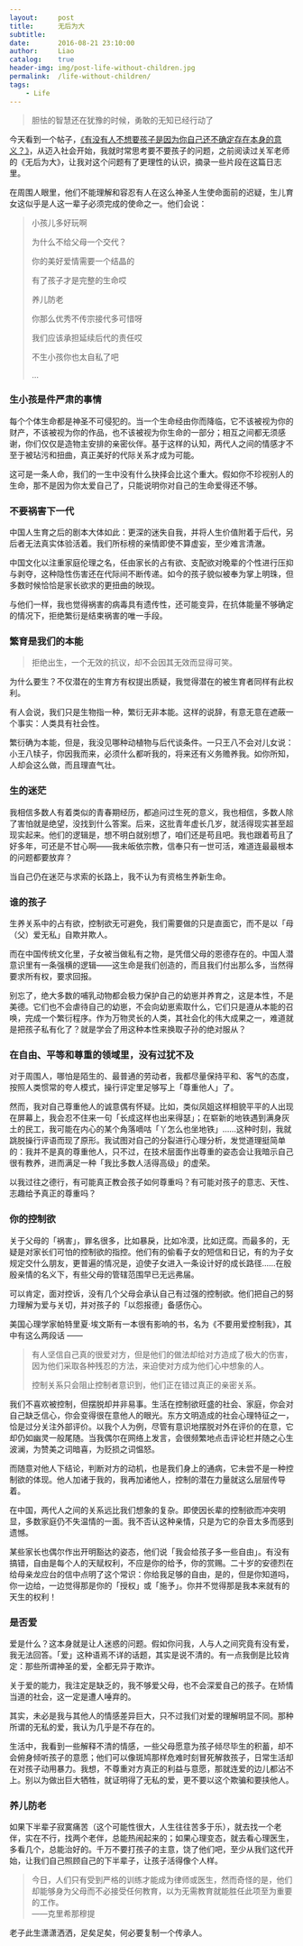 ```yaml
---
layout:     post
title:      无后为大
subtitle:
date:       2016-08-21 23:10:00
author:     Liao
catalog:    true
header-img: img/post-life-without-children.jpg
permalink:  /life-without-children/
tags:
    - Life
---
```


> 胆怯的智慧还在犹豫的时候，勇敢的无知已经行动了

今天看到一个帖子，[《有没有人不想要孩子是因为你自己还不确定存在本身的意义？》](https://www.reddit.com/r/TwoXChromosomes/comments/4yw77l/does_anyone_else_not_want_kids_because_you_arent/)，从迈入社会开始，我就时常思考要不要孩子的问题，之前阅读过关军老师的《无后为大》，让我对这个问题有了更理性的认识，摘录一些片段在这篇日志里。

在周围人眼里，他们不能理解和容忍有人在这么神圣人生使命面前的迟疑，生儿育女这似乎是人这一辈子必须完成的使命之一。他们会说：

> 小孩儿多好玩啊
>
> 为什么不给父母一个交代？
>
> 你的美好爱情需要一个结晶的
>
> 有了孩子才是完整的生命哎
>
> 养儿防老
>
> 你那么优秀不传宗接代多可惜呀
>
> 我们应该承担延续后代的责任哎
>
> 不生小孩你也太自私了吧
>
> ...

### 生小孩是件严肃的事情

每个个体生命都是神圣不可侵犯的。当一个生命经由你而降临，它不该被视为你的财产，不该被视为你的作品，也不该被视为你生命的一部分；相互之间都无须感谢，你们仅仅是造物主安排的亲密伙伴。基于这样的认知，两代人之间的情感才不至于被玷污和扭曲，真正美好的代际关系才成为可能。

这可是一条人命，我们的一生中没有什么抉择会比这个重大。假如你不珍视别人的生命，那不是因为你太爱自己了，只能说明你对自己的生命爱得还不够。

### 不要祸害下一代

中国人生育之后的剧本大体如此：更深的迷失自我，并将人生价值附着于后代，另后者无法真实体验活着。我们所标榜的亲情即使不算虚妄，至少难言清澈。

中国文化以注重家庭伦理之名，任由家长的占有欲、支配欲对晚辈的个性进行压抑与剥夺，这种隐性伤害还在代际间不断传递。如今的孩子貌似被奉为掌上明珠，但多数时候恰恰是家长欲求的更扭曲的映现。

与他们一样，我也觉得祸害的病毒具有遗传性，还可能变异，在抗体能量不够确定的情况下，拒绝繁衍是结束祸害的唯一手段。

### 繁育是我们的本能

> 拒绝出生，一个无效的抗议，却不会因其无效而显得可笑。

为什么要生？不仅潜在的生育方有权提出质疑，我觉得潜在的被生育者同样有此权利。

有人会说，我们只是生物指一种，繁衍无非本能。这样的说辞，有意无意在遮蔽一个事实：人类具有社会性。

繁衍确为本能，但是，我没见哪种动植物与后代谈条件。一只王八不会对儿女说：小王八犊子，你因我而来，必须什么都听我的，将来还有义务赡养我。如你所知，人却会这么做，而且理直气壮。

### 生的迷茫

我相信多数人有着类似的青春期经历，都追问过生死的意义，我也相信，多数人除了害怕就是绝望，没找到什么答案。后来，这批青年虚长几岁，就活得现实甚至超现实起来。他们的逻辑是，想不明白就别想了，咱们还是苟且吧。我也跟着苟且了好多年，可还是不甘心啊——我未皈依宗教，信奉只有一世可活，难道连最最根本的问题都要放弃？

当自己仍在迷茫与求索的长路上，我不认为有资格生养新生命。

### 谁的孩子

生养关系中的占有欲，控制欲无可避免，我们需要做的只是直面它，而不是以「母（父）爱无私」自欺并欺人。

而在中国传统文化里，子女被当做私有之物，是凭借父母的恩德存在的。中国人潜意识里有一条强横的逻辑——这生命是我们创造的，而且我们付出那么多，当然得要求所有权，要求回报。

别忘了，绝大多数的哺乳动物都会极力保护自己的幼崽并养育之，这是本性，不是美德。它们也不会虐待自己的幼崽，不会向幼崽索取什么，它们只是遵从本能的召唤，完成一个繁衍程序。作为万物灵长的人类，其社会化的伟大成果之一，难道就是把孩子私有化了？就是学会了用这种本性来换取子孙的绝对服从？

### 在自由、平等和尊重的领域里，没有过犹不及

对于周围人，哪怕是陌生的、最普通的劳动者，我都尽量保持平和、客气的态度，按照人类惯常的夸人模式，操行评定里足够写上「尊重他人」了。

然而，我对自己尊重他人的诚意偶有怀疑。比如，类似凤姐这样相貌平平的人出现在屏幕上，我会忍不住来一句「长成这样也出来得瑟」；在崭新的地铁遇到满身灰土的民工，我可能在内心的某个角落嘀咕「丫怎么也坐地铁」……这种时刻，我就跳脱操行评语而现了原形。我试图对自己的分裂进行心理分析，发觉道理挺简单的：我并不是真的尊重他人，只不过，在技术层面作出尊重的姿态会让我暗示自己很有教养，进而满足一种「我比多数人活得高级」的虚荣。

以我过往之德行，有可能真正教会孩子如何尊重吗？有可能对孩子的意志、天性、志趣给予真正的尊重吗？

### 你的控制欲

关于父母的「祸害」，罪名很多，比如暴戾，比如冷漠，比如迂腐。而最多的，无疑是对家长们可怕的控制欲的指控。他们有的偷看子女的短信和日记，有的为子女规定交什么朋友，更普遍的情况是，迫使子女进入一条设计好的成长路径……在殷殷亲情的名义下，有些父母的管辖范围早已无远弗届。

可以肯定，面对控诉，没有几个父母会承认自己有过强的控制欲。他们把自己的努力理解为爱与关切，并对孩子的「以怨报德」备感伤心。

美国心理学家帕特里夏·埃文斯有一本很有影响的书，名为《不要用爱控制我》，其中有这么两段话 ——

> 有人坚信自己真的很爱对方，但是他们的做法却给对方造成了极大的伤害，因为他们采取各种残忍的方法，来迫使对方成为他们心中想象的人。
>
> 控制关系只会阻止控制者意识到，他们正在错过真正的亲密关系。

我们不喜欢被控制，但摆脱却并非易事。生活在控制欲旺盛的社会、家庭，你会对自己缺乏信心，你会变得很在意他人的眼光。东方文明造成的社会心理特征之一，恰是过分关注外部评价。以我个人为例，尽管有意识地摆脱对外在评价的在意，它却仍如幽灵一般尾随。当我偶尔在网络上发言，会很频繁地点击评论栏并随之心生波澜，为赞美之词暗喜，为贬损之词愠怒。

而随意对他人下结论，判断对方的动机，也是我们身上的通病，它未尝不是一种控制欲的体现。他人加诸于我的，我再加诸他人，控制的潜在力量就这么层层传导着。

在中国，两代人之间的关系远比我们想象的复杂。即使因长辈的控制欲而冲突明显，多数家庭仍不失温情的一面。我不否认这种亲情，只是为它的杂音太多而感到遗憾。

某些家长也偶尔作出开明豁达的姿态，他们说「我会给孩子多一些自由」。有没有搞错，自由是每个人的天赋权利，不应是你的给予，你的赏赐。二十岁的安德烈在给母亲龙应台的信中点明了这个常识：你给我足够的自由，是的，但是你知道吗，你一边给，一边觉得那是你的「授权」或「施予」。你并不觉得那是我本来就有的天生的权利！

### 是否爱

爱是什么？这本身就是让人迷惑的问题。假如你问我，人与人之间究竟有没有爱，我无法回答。「爱」这种语焉不详的话题，其实是说不清的。有一点我倒是比较肯定：那些所谓神圣的爱，全都无异于欺诈。

关于爱的能力，我注定是缺乏的，我不够爱父母，也不会深爱自己的孩子。在矫情当道的社会，这一定是遭人唾弃的。

其实，未必是我与其他人的情感差异巨大，只不过我们对爱的理解明显不同。那种所谓的无私的爱，我认为几乎是不存在的。

生活中，我看到一些解释不清的情感，一些父母愿意为孩子倾尽毕生的积蓄，却不会俯身倾听孩子的意愿；他们可以像斑鸠那样危难时刻冒死解救孩子，日常生活却在对孩子动用暴力。我想，不尊重对方真正的利益与意愿，那就连爱的边儿都沾不上。别以为做出巨大牺牲，就证明得了无私的爱，更不要以这个欺骗和要挟他人。

### 养儿防老

如果下半辈子寂寞痛苦（这个可能性很大，人生往往苦多于乐），就去找一个老伴，实在不行，找两个老伴，总能热闹起来的；如果心理变态，就去看心理医生，多看几个，总能治好的。千万不要打孩子的主意，饶了他们吧，至少从我们这代开始，让我们自己照顾自己的下半辈子，让孩子活得像个人样。

<blockquote>
今日，人们只有受到严格的训练才能成为律师或医生，然而奇怪的是，他们却能够身为父母而不必接受任何教育，以为无需教育就能胜任此项至为重要的工作。

<div class="text-right">——克里希那穆提</div>
</blockquote>

老子此生潇潇洒洒，足矣足矣，何必要复制一个传承人。
